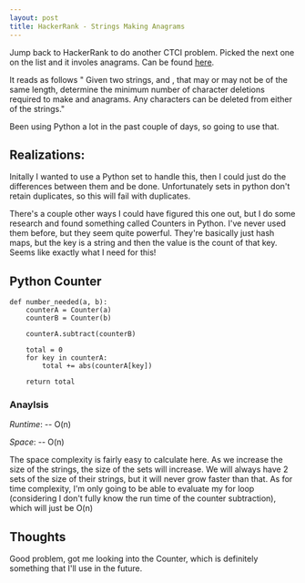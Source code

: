 ```yaml
---
layout: post
title: HackerRank - Strings Making Anagrams 
---
```

Jump back to HackerRank to do another CTCI problem. Picked the next one on the list and it involes anagrams. Can be found [here](https://www.hackerrank.com/challenges/ctci-making-anagrams).

It reads as follows " Given two strings,  and , that may or may not be of the same length, determine the minimum number of character deletions required to make  and  anagrams. Any characters can be deleted from either of the strings."

Been using Python a lot in the past couple of days, so going to use that.

## Realizations:
Initally I wanted to use a Python set to handle this, then I could just do the differences between them and be done. Unfortunately sets in python don't retain duplicates, so this will fail with duplicates.

There's a couple other ways I could have figured this one out, but I do some research and found something called Counters in Python. I've never used them before, but they seem quite powerful. They're basically just hash maps, but the key is a string and then the value is the count of that key. Seems like exactly what I need for this!

## Python Counter 

```
def number_needed(a, b):
    counterA = Counter(a)
    counterB = Counter(b)

    counterA.subtract(counterB)
    
    total = 0
    for key in counterA:
        total += abs(counterA[key])
    
    return total
```

### Anaylsis

*Runtime*: -- O(n)

*Space*: -- O(n)

The space complexity is fairly easy to calculate here. As we increase the size of the strings, the size of the sets will increase. We will always have 2 sets of the size of their strings, but it will never grow faster than that. As for time complexity, I'm only going to be able to evaluate my for loop (considering I don't fully know the run time of the counter subtraction), which will just be O(n)

## Thoughts

Good problem, got me looking into the Counter, which is definitely something that I'll use in the future.
